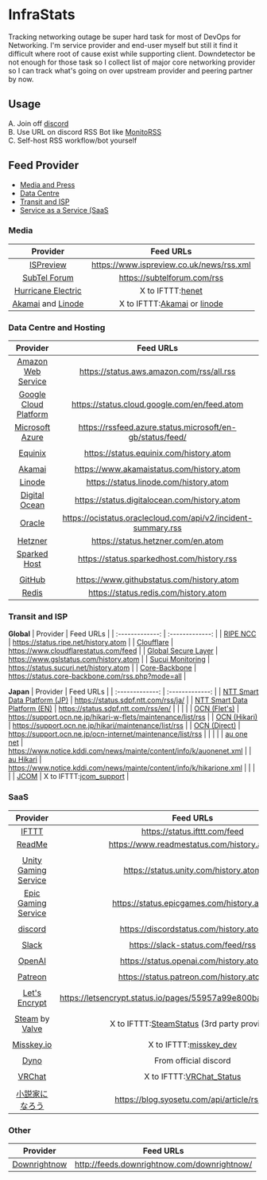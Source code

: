 # InfraStats
Tracking networking outage be super hard task for most of DevOps for Networking.
I'm service provider and end-user myself but still it find it difficult where root of cause exist while supporting client.
Downdetector be not enough for those task so I collect list of major core networking provider so I can track what's going on over upstream provider and peering partner by now.

## Usage
 A. Join off [discord](https://discord.gg/8tdcHxzmBT)  
 B. Use URL on discord RSS Bot like [MonitoRSS](https://monitorss.xyz/)  
 C. Self-host RSS workflow/bot yourself

## Feed Provider
- [Media and Press](#media)
- [Data Centre](#data-centre-and-hosting)
- [Transit and ISP](#transit-and-isp)
- [Service as a Service (SaaS](#saas)

### Media
| Provider | Feed URLs |
| :-------------: | :-------------: |
| [ISPreview](https://www.ispreview.co.uk/) | https://www.ispreview.co.uk/news/rss.xml |
| [SubTel Forum](https://subtelforum.com/) | https://subtelforum.com/rss |
| [Hurricane Electric](http://he.net/) | X to IFTTT:[henet](https://x.com/henet) |
| [Akamai](https://www.akamai.com/) and [Linode](https://www.linode.com/) | X to IFTTT:[Akamai](https://x.com/Akamai) or [linode](https://x.com/linode) |

### Data Centre and Hosting
| Provider | Feed URLs |
| :-------------: | :-------------: |
| [Amazon Web Service](https://aws.amazon.com/) | https://status.aws.amazon.com/rss/all.rss |
| [Google Cloud Platform](https://cloud.google.com/) | https://status.cloud.google.com/en/feed.atom |
| [Microsoft Azure](https://azure.microsoft/) | https://rssfeed.azure.status.microsoft/en-gb/status/feed/ |
|  |  |
| [Equinix](https://equinix.com/) | https://status.equinix.com/history.atom |
|  |  |
| [Akamai](https://www.akamai.com/) | https://www.akamaistatus.com/history.atom |
| [Linode](https://www.linode.com/) | https://status.linode.com/history.atom |
| [Digital Ocean](https://digitalocean.com/) | https://status.digitalocean.com/history.atom |
| [Oracle](https://www.oracle.com/) | https://ocistatus.oraclecloud.com/api/v2/incident-summary.rss |
| [Hetzner](https://www.hetzner.com/) | https://status.hetzner.com/en.atom |
| [Sparked Host](https://sparkedhost.com/) | https://status.sparkedhost.com/history.rss |
|  |  |
| [GitHub](https://www.github.com/) | https://www.githubstatus.com/history.atom |
| [Redis](https://redis.com/) | https://status.redis.com/history.atom |


### Transit and ISP
**Global**
| Provider | Feed URLs |
| :-------------: | :-------------: |
| [RIPE NCC](https://ripe.net/) | https://status.ripe.net/history.atom |
| [Cloufflare](https://www.cloudflare.com/) | https://www.cloudflarestatus.com/feed |
| [Global Secure Layer](https://globalsecurelayer.com/) | https://www.gslstatus.com/history.atom |
| [Sucui Monitoring](https://sucuri.net/) | https://status.sucuri.net/history.atom |
| [Core-Backbone](https://core-backbone.com/) | https://status.core-backbone.com/rss.php?mode=all |

**Japan**
| Provider | Feed URLs |
| :-------------: | :-------------: |
| [NTT Smart Data Platform (JP)](https://sdpf.ntt.com/) | https://status.sdpf.ntt.com/rss/ja/ |
| [NTT Smart Data Platform (EN)](https://sdpf.ntt.com/) | https://status.sdpf.ntt.com/rss/en/ |
|  |  |
| [OCN (Flet's)](https://ocn.ne.jp/) | https://support.ocn.ne.jp/hikari-w-flets/maintenance/list/rss |
| [OCN (Hikari)](https://ocn.ne.jp/) | https://support.ocn.ne.jp/hikari/maintenance/list/rss |
| [OCN (Direct)](https://ocn.ne.jp/) | https://support.ocn.ne.jp/ocn-internet/maintenance/list/rss |
|  |  |
| [au one net](https://www.au.com/) | https://www.notice.kddi.com/news/mainte/content/info/k/auonenet.xml |
| [au Hikari](https://www.au.com/) | https://www.notice.kddi.com/news/mainte/content/info/k/hikarione.xml |
|  |  |
| [JCOM](https://www.jcom.co.jp/) | X to IFTTT:[jcom_support](https://x.com/jcom_support) |


### SaaS
| Provider | Feed URLs |
| :-------------: | :-------------: |
| [IFTTT](https://ifttt.com/) | https://status.ifttt.com/feed |
| [ReadMe](https://readme.com/) | https://www.readmestatus.com/history.atom |
|  |  |
| [Unity Gaming Service](https://unity.com/) | https://status.unity.com/history.atom |
| [Epic Gaming Service](https://epicgames.com/) | https://status.epicgames.com/history.atom |
|  |  |
| [discord](https://discord.com/) | https://discordstatus.com/history.atom |
|  |  |
| [Slack](https://slack.com/) | https://slack-status.com/feed/rss |
| | |
| [OpenAI](https://openai.com/) | https://status.openai.com/history.atom |
|  |  |
| [Patreon](https://patreon.com/) | https://status.patreon.com/history.atom |
|  |  |
| [Let's Encrypt](https://letsencrypt.org/) | https://letsencrypt.status.io/pages/55957a99e800baa4470002da/rss |
|  |  |
| [Steam](https://store.steampowered.com/) by [Valve](https://www.valvesoftware.com/) | X to IFTTT:[SteamStatus](https://x.com/SteamStatus) (3rd party provider) |
|  |  |
| [Misskey.io](https://misskey.io/) | X to IFTTT:[misskey_dev](https://x.com/misskey_dev) |
|  |  |
| [Dyno](https://dyno.gg/) | From official discord |
|  |  |
| [VRChat](https://dyno.gg/) | X to IFTTT:[VRChat_Status](https://x.com/VRChat_Status) |
|  |  |
| [小説家になろう](https://syosetu.com/) | https://blog.syosetu.com/api/article/rss2/ |

### Other
| Provider | Feed URLs |
| :-------------: | :-------------: |
| [Downrightnow](http://downrightnow.com/) | http://feeds.downrightnow.com/downrightnow/ |
